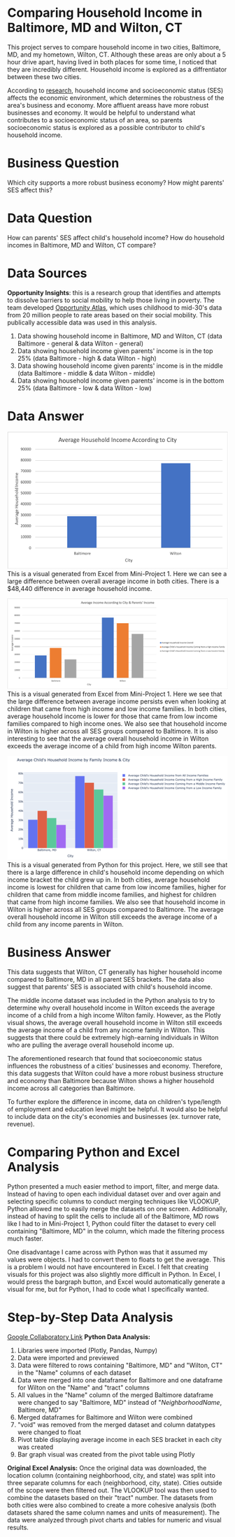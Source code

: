 # Comparing Household Income in Baltimore, MD and Wilton, CT

This project serves to compare household income in two cities, Baltimore, MD, and my hometown, Wilton, CT. Although these areas are only about a 5 hour drive apart, having lived in both places for some time, I noticed that they are incredibly different. Household income is explored as a diffrentiator between these two cities.

According to [research](https://pubmed.ncbi.nlm.nih.gov/20201871/), household income and socioeconomic status (SES) affects the economic environment, which determines the robustness of the area's business and economy. More affluent areass have more robust businesses and economy. It would be helpful to understand what contributes to a socioeconomic status of an area, so parents socioeconomic status is explored as a possible contributor to child's household income. 

# Business Question
Which city supports a more robust business economy? How might parents' SES affect this?

# Data Question
How can parents' SES affect child's household income? 
How do household incomes in Baltimore, MD and Wilton, CT compare?

# Data Sources
**Opportunity Insights**: this is a research group that identifies and attempts to dissolve barriers to social mobility to help those living in poverty. The team developed [Opportunity Atlas](https://www.opportunityatlas.org), which uses childhood to mid-30's data from 20 million people to rate areas based on their social mobility.
This publically accessible data was used in this analysis.
1. Data showing household income in Baltimore, MD and Wilton, CT (data Baltimore - general & data Wilton - general)
2. Data showing household income given parents' income is in the top 25% (data Baltimore - high & data Wilton - high)
3. Data showing household income given parents' income is in the middle (data Baltimore - middle & data Wilton - middle)
4. Data showing household income given parents' income is in the bottom 25% (data Baltimore - low & data Wilton - low)

# Data Answer
![alt text](https://github.com/achow6/comparing-baltimore-wilton-household-income/blob/master/Picture1.png)
This is a visual generated from Excel from Mini-Project 1. Here we can see a large difference between overall average income in both cities. There is a $48,440 difference in average household income.

![alt text](https://github.com/achow6/comparing-baltimore-wilton-household-income/blob/master/Picture2.png)
This is a visual generated from Excel from Mini-Project 1. Here we see that the large difference between average income persists even when looking at children that came from high income and low income families. In both cities, average household income is lower for those that came from low income families compared to high income ones. We also see that household income in Wilton is higher across all SES groups compared to Baltimore. It is also interesting to see that the average overall household income in Wilton exceeds the average income of a child from high income Wilton parents.

![alt text](https://github.com/achow6/comparing-Baltimore-Wilton-household-income-python/blob/main/Python%20Plotly.png)
This is a visual generated from Python for this project. Here, we still see that there is a large difference in child's household income depending on which income bracket the child grew up in. In both cities, average household income is lowest for children that came from low income families, higher for children that came from middle income families, and highest for children that came from high income families. We also see that household income in Wilton is higher across all SES groups compared to Baltimore. The average overall household income in Wilton still exceeds the average income of a child from any income parents in Wilton.

# Business Answer
This data suggests that Wilton, CT generally has higher household income compared to Baltimore, MD in all parent SES brackets. The data also suggest that parents' SES is associated with child's household income. 

The middle income dataset was included in the Python analysis to try to determine why overall household income in Wilton exceeds the average income of a child from a high income Wilton family. However, as the Plotly visual shows, the average overall household income in Wilton still exceeds the average income of a child from any income family in Wilton. This suggests that there could be extremely high-earning individuals in Wilton who are pulling the average overall household income up.

The aforementioned research that found that socioeconomic status influences the robustness of a cities' businesses and economy. Therefore, this data suggests that Wilton could have a more robust business structure and economy than Baltimore because Wilton shows a higher household income across all categories than Baltimore.

To further explore the difference in income, data on children's type/length of employment and education level might be helpful. It would also be helpful to include data on the city's economies and businesses (ex. turnover rate, revenue).

# Comparing Python and Excel Analysis
Python presented a much easier method to import, filter, and merge data. Instead of having to open each individual dataset over and over again and selecting specific columns to conduct merging techniques like VLOOKUP, Python allowed me to easily merge the datasets on one screen. Additionally, instead of having to split the cells to include all of the Baltimore, MD rows like I had to in Mini-Project 1, Python could filter the dataset to every cell containing "Baltimore, MD" in the column, which made the filtering process much faster.

One disadvantage I came across with Python was that it assumed my values were objects. I had to convert them to floats to get the average. This is a problem I would not have encountered in Excel. I felt that creating visuals for this project was also slightly more difficult in Python. In Excel, I would press the bargraph button, and Excel would automatically generate a visual for me, but for Python, I had to code what I specifically wanted.

# Step-by-Step Data Analysis
[Google Collaboratory Link](https://colab.research.google.com/drive/1-z4Yh4Y-B9VY4IdPbwFNTN5lr4u97uyc?usp=sharing)
**Python Data Analysis:**
1. Libraries were imported (Plotly, Pandas, Numpy)
2. Data were imported and previewed
3. Data were filtered to rows containing "Baltimore, MD" and "Wilton, CT" in the "Name" columns of each dataset
4. Data were merged into one dataframe for Baltimore and one dataframe for Wilton on the "Name" and "tract" columns
5. All values in the "Name" column of the merged Baltimore dataframe were changed to say "Baltimore, MD" instead of "*NeighborhoodName*, Baltimore, MD"
6. Merged dataframes for Baltimore and Wilton were combined
7. "void" was removed from the merged dataset and column datatypes were changed to float
8. Pivot table displaying average income in each SES bracket in each city was created
8. Bar graph visual was created from the pivot table using Plotly

**Original Excel Analysis:**
Once the original data was downloaded, the location column (containing neighborhood, city, and state) was split into three separate columns for each (neighborhood, city, state). Cities outside of the scope were then filtered out. The VLOOKUP tool was then used to combine the datasets based on their "tract" number. The datasets from both cities were also combined to create a more cohesive analysis (both datasets shared the same column names and units of measurement). The data were analyzed through pivot charts and tables for numeric and visual results.
